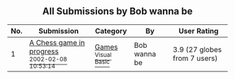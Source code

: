 ﻿<div align="center">

## All Submissions by Bob wanna be

</div>

No.  | Submission | Category | By   | User Rating
---- | ---------- | -------- | ---- | -----------
1 | [A Chess game in progress<br /><sup>2002-02-08 10:53:14</sup>](https://github.com/Planet-Source-Code/bob-wanna-be-a-chess-game-in-progress__1-31616) | [Games<br /><sup>Visual Basic</sup>](../ByCategory/games__1-38.md) | Bob wanna be | 3.9 (27 globes from 7 users)
